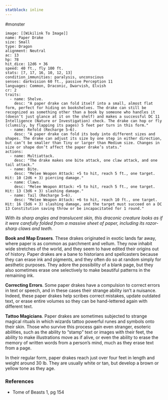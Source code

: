 ```yaml
---
statblock: inline
---
```

 #monster 

```statblock
image: [[Wikilink To Image]]
name: Paper Drake
size: Small
type: Dragon
alignment: Neutral
ac: 13
hp: 78
hit_dice: 12d6 + 36
speed: 40 ft., fly 100 ft.
stats: [7, 17, 16, 10, 12, 13]
condition_immunities: paralysis, unconscious
senses: darkvision 60 ft., passive Perception 11
languages: Common, Draconic, Dwarvish, Elvish
cr: 2
traits:
  - name: Shelve.
    desc: "A paper drake can fold itself into a small, almost flat form, perfect for hiding on bookshelves. The drake can still be recognized as something other than a book by someone who handles it (doesn’t just glance at it on the shelf) and makes a successful DC 11 Intelligence (Nature or Investigation) check. The drake can hop or fly (clumsily, by flapping its pages) 5 feet per turn in this form."
  - name: Refold (Recharge 5–6).
    desc: "A paper drake can fold its body into different sizes and shapes. The drake can adjust its size by one step in either direction, but can’t be smaller than Tiny or larger than Medium size. Changes in size or shape don’t affect the paper drake’s stats."
actions:
  - name: Multiattack.
    desc: "The drake makes one bite attack, one claw attack, and one tail attack."
  - name: Bite.
    desc: "Melee Weapon Attack: +5 to hit, reach 5 ft., one target. Hit: 10 (2d6 + 3) piercing damage."
  - name: Claws.
    desc: "Melee Weapon Attack: +5 to hit, reach 5 ft., one target. Hit: 13 (3d6 + 3) slashing damage."
  - name: Tail (Recharge 5–6).
    desc: "Melee Weapon Attack: +6 to hit, reach 10 ft., one target. Hit: 16 (5d6 + 3) slashing damage, and the target must succeed on a DC 13 Constitution saving throw or be incapacitated for 1 round."
```

_With its sharp angles and translucent skin, this draconic creature looks as if it were carefully folded from a massive sheet of paper, including its razor-sharp claws and teeth._

**Book and Map Erasers**. These drakes originated in exotic lands far away, where paper is as common as parchment and vellum. They now inhabit wide stretches of the world, and they seem to have edited their origins out of history. Paper drakes are a bane to historians and spellcasters because they can erase ink and pigments, and they often do so at random simply for aesthetic purposes. They adore the possibility of a blank page, but they also sometimes erase one selectively to make beautiful patterns in the remaining ink.

**Correcting Errors**. Some paper drakes have a compulsion to correct errors in text or speech, and in these cases their strange ability isn’t a nuisance. Indeed, these paper drakes help scribes correct mistakes, update outdated text, or erase entire volumes so they can be hand-lettered again with different text.

**Tattoo Magicians**. Paper drakes are sometimes subjected to strange magical rituals in which wizards tattoo powerful runes and symbols onto their skin. Those who survive this process gain even stranger, esoteric abilities, such as the ability to “stamp” text or images with their feet, the ability to make illustrations move as if alive, or even the ability to erase the memory of written words from a person’s mind, much as they erase text from a page.

In their regular form, paper drakes reach just over four feet in length and weight around 30 lb. They are usually white or tan, but develop a brown or yellow tone as they age.

### References

* Tome of Beasts 1, pg 154
